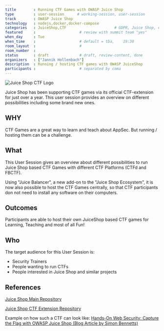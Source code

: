 ```yaml
---
title        : Running CTF Games with OWASP Juice Shop
type         : user-session      # working-session, user-session
track        : OWASP Juice Shop
technology   : nodejs,docker,docker-compose
categories   : JuiceShop,CTF                      # GDPR, Juice Shop, etc.
featured     :                    # review with summit team "yes"
when_day     : Tue
when_time    :                    # default = tba,    19:30
room_layout  :                    #
room_number  :
status       : draft              # draft, review-content, done
organizers   : ["Jannik Hollenbach"]
description  : Running / hosting CTF games with OWASP JuiceShop
participants :                    # separated by coma
---
```


![Juice Shop CTF Logo](https://raw.githubusercontent.com/bkimminich/juice-shop-ctf/master/images/JuiceShopCTF_Logo_100px.png)

Juice Shop has been supporting CTF games via its official CTF-extension for just over a year.
This user session provides an overview on different possibilities including some brand new ones.

## WHY

CTF Games are a great way to learn and teach about AppSec.
But running / hosting them can be a challenge.

## What

This User Session gives an overview about different possibilities to run Juice Shop based CTF Games with different CTF Platforms (CTFd and FBCTF).

Using "Juice Balancer", a new add-on to the "Juice Shop Ecosystem", it is now also possible to host the CTF Games centrally, so that CTF participants don not need to install any software on their computers.

## Outcomes

Participants are able to host their own JuiceShop based CTF games for Learning, Teaching and most of all Fun!

## Who

The target audience for this User Session is:

 - Security Trainers
 - People wanting to run CTFs
 - People interested in Juice Shop and similar projects

## References

[Juice Shop Main Repository](https://github.com/bkimminich/juice-shop)

[Juice Shop CTF Extension Repository](https://github.com/bkimminich/juice-shop-ctf)

Example on how such a CTF can look like:
[Hands-On Web Security: Capture the Flag with OWASP Juice Shop (Blog Article by Simon Bennetts)](https://hacks.mozilla.org/2018/03/hands-on-web-security-capture-the-flag-with-owasp-juice-shop/)
